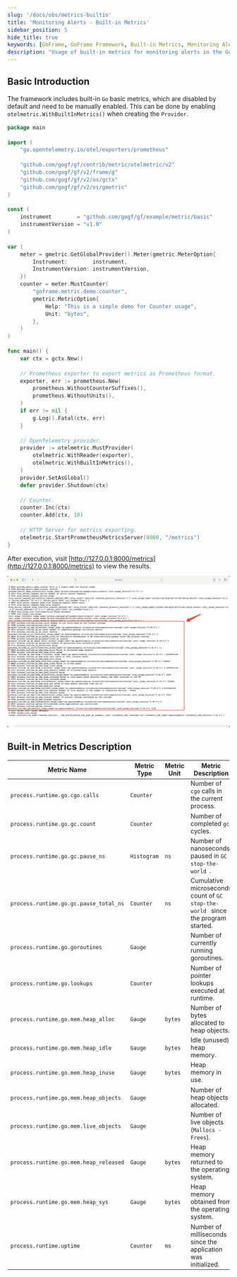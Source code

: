 ```yaml
---
slug: '/docs/obs/metrics-builtin'
title: 'Monitoring Alerts - Built-in Metrics'
sidebar_position: 5
hide_title: true
keywords: [GoFrame, GoFrame Framework, Built-in Metrics, Monitoring Alerts, Metric Types, Performance Monitoring, Prometheus, OpenTelemetry, Performance Optimization, Go Basic Metrics]
description: "Usage of built-in metrics for monitoring alerts in the GoFrame framework, including how to enable Go basic metrics with otelmetric, and how to integrate with Prometheus and OpenTelemetry for performance monitoring and optimization. The document provides example code and detailed descriptions of metrics, including metric names, types, and descriptions, to assist users in understanding and implementing performance monitoring."
---
```


## Basic Introduction

The framework includes built-in `Go` basic metrics, which are disabled by default and need to be manually enabled. This can be done by enabling `otelmetric.WithBuiltInMetrics()` when creating the `Provider`.

```go
package main

import (
    "go.opentelemetry.io/otel/exporters/prometheus"

    "github.com/gogf/gf/contrib/metric/otelmetric/v2"
    "github.com/gogf/gf/v2/frame/g"
    "github.com/gogf/gf/v2/os/gctx"
    "github.com/gogf/gf/v2/os/gmetric"
)

const (
    instrument        = "github.com/gogf/gf/example/metric/basic"
    instrumentVersion = "v1.0"
)

var (
    meter = gmetric.GetGlobalProvider().Meter(gmetric.MeterOption{
        Instrument:        instrument,
        InstrumentVersion: instrumentVersion,
    })
    counter = meter.MustCounter(
        "goframe.metric.demo.counter",
        gmetric.MetricOption{
            Help: "This is a simple demo for Counter usage",
            Unit: "bytes",
        },
    )
)

func main() {
    var ctx = gctx.New()

    // Prometheus exporter to export metrics as Prometheus format.
    exporter, err := prometheus.New(
        prometheus.WithoutCounterSuffixes(),
        prometheus.WithoutUnits(),
    )
    if err != nil {
        g.Log().Fatal(ctx, err)
    }

    // OpenTelemetry provider.
    provider := otelmetric.MustProvider(
        otelmetric.WithReader(exporter),
        otelmetric.WithBuiltInMetrics(),
    )
    provider.SetAsGlobal()
    defer provider.Shutdown(ctx)

    // Counter.
    counter.Inc(ctx)
    counter.Add(ctx, 10)

    // HTTP Server for metrics exporting.
    otelmetric.StartPrometheusMetricsServer(8000, "/metrics")
}
```

After execution, visit [http://127.0.0.1:8000/metrics](http://127.0.0.1:8000/metrics) to view the results.

![](/markdown/daf1d8449208ba307efd483c505b7b5a.png)

## Built-in Metrics Description

| **Metric Name** | **Metric Type** | **Metric Unit** | **Metric Description** |
| --- | --- | --- | --- |
| `process.runtime.go.cgo.calls` | `Counter` |  | Number of `cgo` calls in the current process. |
| `process.runtime.go.gc.count` | `Counter` |  | Number of completed `gc` cycles. |
| `process.runtime.go.gc.pause_ns` | `Histogram` | `ns` | Number of nanoseconds paused in `GC stop-the-world `. |
| `process.runtime.go.gc.pause_total_ns` | `Counter` | `ns` | Cumulative microseconds count of `GC stop-the-world ` since the program started. |
| `process.runtime.go.goroutines` | `Gauge` |  | Number of currently running goroutines. |
| `process.runtime.go.lookups` | `Counter` |  | Number of pointer lookups executed at runtime. |
| `process.runtime.go.mem.heap_alloc` | `Gauge` | `bytes` | Number of bytes allocated to heap objects. |
| `process.runtime.go.mem.heap_idle` | `Gauge` | `bytes` | Idle (unused) heap memory. |
| `process.runtime.go.mem.heap_inuse` | `Gauge` | `bytes` | Heap memory in use. |
| `process.runtime.go.mem.heap_objects` | `Gauge` |  | Number of heap objects allocated. |
| `process.runtime.go.mem.live_objects` | `Gauge` |  | Number of live objects (`Mallocs - Frees`). |
| `process.runtime.go.mem.heap_released` | `Gauge` | `bytes` | Heap memory returned to the operating system. |
| `process.runtime.go.mem.heap_sys` | `Gauge` | `bytes` | Heap memory obtained from the operating system. |
| `process.runtime.uptime` | `Counter` | `ms` | Number of milliseconds since the application was initialized. |
